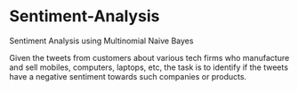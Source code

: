 # Sentiment-Analysis
Sentiment Analysis using Multinomial Naive Bayes

Given the tweets from customers about various tech firms who manufacture and sell mobiles, computers, laptops, etc, the task is to identify if the tweets have a negative sentiment towards such companies or products.
